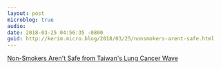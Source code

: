 ```yaml
---
layout: post
microblog: true
audio: 
date: 2018-03-25 04:56:35 -0800
guid: http://kerim.micro.blog/2018/03/25/nonsmokers-arent-safe.html
---
```

[Non-Smokers Aren't Safe from Taiwan's Lung Cancer Wave](https://international.thenewslens.com/article/91887)

